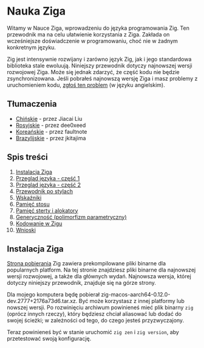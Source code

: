 # Nauka Ziga

Witamy w Nauce Ziga, wprowadzeniu do języka programowania Zig. Ten przewodnik ma na celu ułatwienie korzystania z Ziga. Zakłada on wcześniejsze doświadczenie w programowaniu, choć nie w żadnym konkretnym języku.

Zig jest intensywnie rozwijany i zarówno język Zig, jak i jego standardowa biblioteka stale ewoluują. Niniejszy przewodnik dotyczy najnowszej wersji rozwojowej Ziga. Może się jednak zdarzyć, że część kodu nie będzie zsynchronizowana. Jeśli pobrałeś najnowszą wersję Ziga i masz problemy z uruchomieniem kodu, [zgłoś ten problem](https://github.com/karlseguin/blog/issues) (w języku angielskim).

## Tłumaczenia

- [Chińskie](https://zigcc.github.io/learning-zig/index.html) - przez Jiacai Liu
- [Rosyjskie](https://github.com/dee0xeed/learning-zig-rus/blob/main/src/ch01.md) - przez dee0xeed
- [Koreańskie](https://faultnote.github.io/posts/learning-zig/) - przez faultnote
- [Brazylijskie](https://jkitajima.github.io/learning-zig-karlseguin/) - przez jkitajima

## Spis treści

1. [Instalacja Ziga](#instalacja-ziga)
2. [Przegląd języka - część 1](./01-language_overview_part_1.md)
3. [Przegląd języka - część 2](./02-language_overview_part_2.md)
4. [Przewodnik po stylach](./03-style_guide.md)
5. [Wskaźniki](./04-pointers.md)
6. [Pamięć stosu](./05-stack_memory.md)
7. [Pamięć sterty i alokatory](./06-heap_memory_and_allocators.md)
8. [Generyczność (polimorfizm parametryczny)](./07-generics.md)
9. [Kodowanie w Zigu](./08-coding_in_zig.md)
10. [Wnioski](./09-conclusion.md)

## Instalacja Ziga

[Strona pobierania](https://ziglang.org/download/) Zig zawiera prekompilowane pliki binarne dla popularnych platform. Na tej stronie znajdziesz pliki binarne dla najnowszej wersji rozwojowej, a także dla głównych wydań. Najnowsza wersja, której dotyczy niniejszy przewodnik, znajduje się na górze strony.

Dla mojego komputera będę pobierał zig-macos-aarch64-0.12.0-dev.2777+2176a73d6.tar.xz. Być może korzystasz z innej platformy lub nowszej wersji. Po rozwinięciu archiwum powinieneś mieć plik binarny `zig` (oprócz innych rzeczy), który będziesz chciał aliasować lub dodać do swojej ścieżki; w zależności od tego, do czego jesteś przyzwyczajony.

Teraz powinieneś być w stanie uruchomić `zig zen` i `zig version`, aby przetestować swoją konfigurację.
